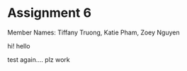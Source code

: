 # Assignment 6 
Member Names:
Tiffany Truong, Katie Pham, Zoey Nguyen

hi! hello

test again.... 
plz work